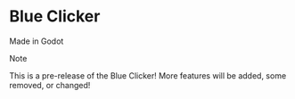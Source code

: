 # Blue Clicker
Made in Godot

> [!NOTE]
> This is a pre-release of the Blue Clicker! More features will be added, some removed, or changed!
